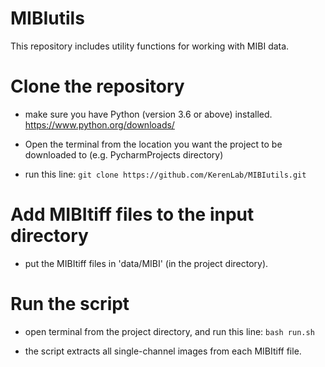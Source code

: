 # MIBIutils

This repository includes utility functions for working with MIBI data.

# Clone the repository

* make sure you have Python (version 3.6 or above) installed.
https://www.python.org/downloads/

* Open the terminal from the location you want the project to be downloaded to (e.g. PycharmProjects directory)

* run this line:
`git clone https://github.com/KerenLab/MIBIutils.git`

# Add MIBItiff files to the input directory

* put the MIBItiff files in 'data/MIBI' (in the project directory).

# Run the script

* open terminal from the project directory, and run this line:
`bash run.sh`

* the script extracts all single-channel images from each MIBItiff file.
